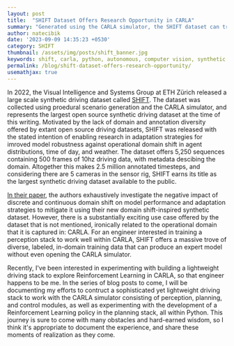 ```yaml
---
layout: post
title:  "SHIFT Dataset Offers Research Opportunity in CARLA"
summary: "Generated using the CARLA simulator, the SHIFT dataset can train perception models ready for deployment in the simulator."
author: natecibik
date: '2023-09-09 14:35:23 +0530'
category: SHIFT
thumbnail: /assets/img/posts/shift_banner.jpg
keywords: shift, carla, python, autonomous, computer vision, synthetic data, deep learning, machine learning
permalink: /blog/shift-dataset-offers-research-opportunity/
usemathjax: true
---
```


In 2022, the Visual Intelligence and Systems Group at ETH Zürich released a large scale synthetic driving dataset called [SHIFT](https://www.vis.xyz/shift/). The dataset was collected using proedural scenario generation and the CARLA simulator, and represents the largest open source synthetic driving dataset at the time of this writing. Motivated by the lack of domain and annotation diversity offered by extant open source driving datasets, SHIFT was released with the stated intention of enabling research in adaptation strategies for imroved model robustness against operational domain shift in agent distributions, time of day, and weather. The dataset offers 5,250 sequences containing 500 frames of 10hz driving data, with metadata descibing the domain. Altogether this makes 2.5 million annotated timesteps, and considering there are 5 cameras in the sensor rig, SHIFT earns its title as the largest synthetic driving dataset available to the public.

[In their paper](https://arxiv.org/abs/2206.08367), the authors exhaustively investigate the negative impact of discrete and continuous domain shift on model performance and adaptation strategies to mitigate it using their new domain shift-inspired synthetic dataset. However, there is a substantially exciting use case offered by the dataset that is not mentioned, ironically related to the operational domain that it is captured in: CARLA. For an engineer interested in training a perception stack to work well within CARLA, SHIFT offers a massive trove of diverse, labeled, in-domain training data that can produce an expert model without even opening the CARLA simulator.

Recently, I've been interested in experimenting with building a lightweight driving stack to explore Reinforcement Learning in CARLA, so that engineer happens to be me. In the series of blog posts to come, I will be documenting my efforts to contruct a sophisticated yet lightweight driving stack to work with the CARLA simulator consisting of perception, planning, and control modules, as well as experimenting with the development of a Reinforcement Learning policy in the planning stack, all within Python. This journey is sure to come with many obstacles and hard-earned wisdom, so I think it's appropriate to document the experience, and share these moments of realization as they come.
